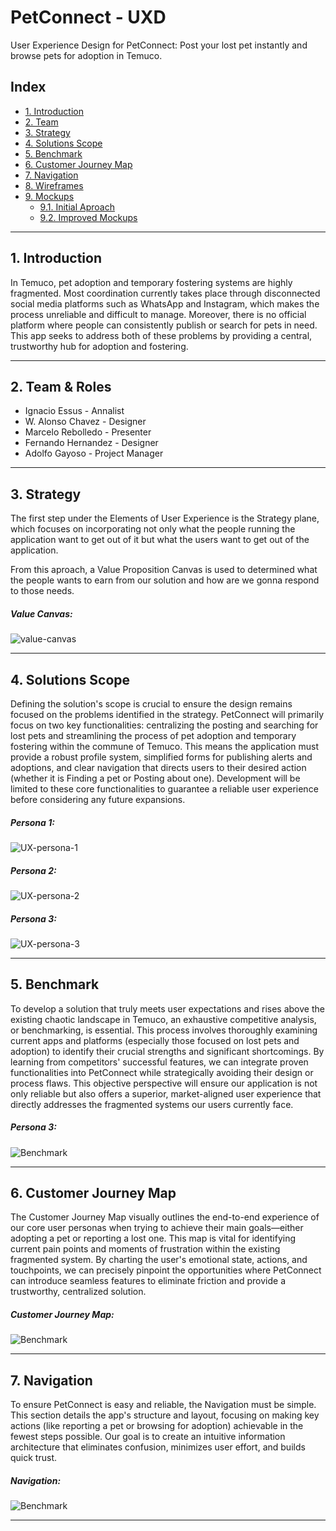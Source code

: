 # PetConnect - UXD

User Experience Design for PetConnect: Post your lost pet instantly and browse pets for adoption in Temuco.

## Index

- [1. Introduction](#1-introduction)
- [2. Team](#2-Team)
- [3. Strategy](#3-strategy)
- [4. Solutions Scope](#4-solutions-scope)
- [5. Benchmark](#5-Benchmark)
- [6. Customer Journey Map](#6-customer-journey-map)
- [7. Navigation](#7-Navigation)
- [8. Wireframes](#8-wireframes)
- [9. Mockups](#9-mockups)
  - [9.1. Initial Aproach](#91-initial-aproach)
  - [9.2. Improved Mockups](#92-improved-mockups)

---

## 1. Introduction
In Temuco, pet adoption and temporary fostering systems are highly fragmented. Most coordination currently takes place through disconnected social media platforms such as WhatsApp and Instagram, which makes the process unreliable and difficult to manage. Moreover, there is no official platform where people can consistently publish or search for pets in need. This app seeks to address both of these problems by providing a central, trustworthy hub for adoption and fostering.

---

## 2. Team & Roles
- Ignacio Essus - Annalist
- W. Alonso Chavez - Designer
- Marcelo Rebolledo - Presenter                                                    
- Fernando Hernandez - Designer
- Adolfo Gayoso - Project Manager

---

## 3. Strategy
The first step under the Elements of User Experience is the Strategy plane, which focuses on incorporating not only what the people running the application want to get out of it but what the users want to get out of the application.

From this aproach, a Value Proposition Canvas is used to determined what the people wants to earn from our solution and how are we gonna respond to those needs.

##### Value Canvas:
![value-canvas](assets/value-canvas/value-canvas-v1.png)

---

## 4. Solutions Scope

Defining the solution's scope is crucial to ensure the design remains focused on the problems identified in the strategy. PetConnect will primarily focus on two key functionalities: centralizing the posting and searching for lost pets and streamlining the process of pet adoption and temporary fostering within the commune of Temuco. This means the application must provide a robust profile system, simplified forms for publishing alerts and adoptions, and clear navigation that directs users to their desired action (whether it is Finding a pet or Posting about one). Development will be limited to these core functionalities to guarantee a reliable user experience before considering any future expansions.

##### Persona 1:
![UX-persona-1](assets/UX-Personas/persona-1-v1.png)
##### Persona 2:
![UX-persona-2](assets/UX-Personas/persona-2-v1.png)
##### Persona 3:
![UX-persona-3](assets/UX-Personas/persona-3-v1.png)

---

## 5. Benchmark

To develop a solution that truly meets user expectations and rises above the existing chaotic landscape in Temuco, an exhaustive competitive analysis, or benchmarking, is essential. This process involves thoroughly examining current apps and platforms (especially those focused on lost pets and adoption) to identify their crucial strengths and significant shortcomings. By learning from competitors' successful features, we can integrate proven functionalities into PetConnect while strategically avoiding their design or process flaws. This objective perspective will ensure our application is not only reliable but also offers a superior, market-aligned user experience that directly addresses the fragmented systems our users currently face.

##### Persona 3:
![Benchmark](assets/benchmark/benchmark-v1.png)

---

## 6. Customer Journey Map

The Customer Journey Map visually outlines the end-to-end experience of our core user personas when trying to achieve their main goals—either adopting a pet or reporting a lost one. This map is vital for identifying current pain points and moments of frustration within the existing fragmented system. By charting the user's emotional state, actions, and touchpoints, we can precisely pinpoint the opportunities where PetConnect can introduce seamless features to eliminate friction and provide a trustworthy, centralized solution.

##### Customer Journey Map:
![Benchmark](assets/customer-journey-map/customer-journey-map-v1.png)

---

## 7. Navigation

To ensure PetConnect is easy and reliable, the Navigation must be simple. This section details the app's structure and layout, focusing on making key actions (like reporting a pet or browsing for adoption) achievable in the fewest steps possible. Our goal is to create an intuitive information architecture that eliminates confusion, minimizes user effort, and builds quick trust.

##### Navigation:
![Benchmark](assets/navigation/navigation-v1.png)

---
